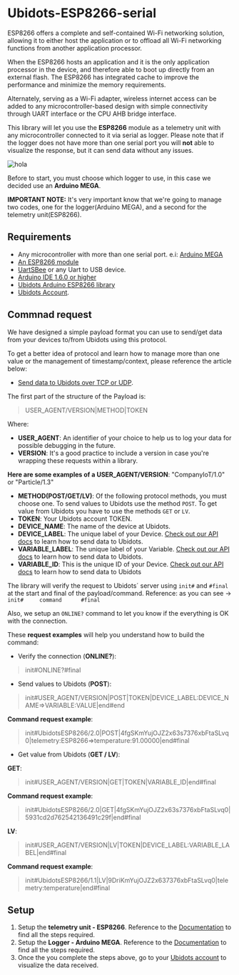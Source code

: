 # Ubidots-ESP8266-serial

ESP8266 offers a complete and self-contained Wi-Fi networking solution, allowing it to either host the application or to offload all Wi-Fi networking functions from another application processor.

When the ESP8266 hosts an application and it is the only application processor in the device, and therefore able to boot up directly from an external flash. The ESP8266 has integrated cache to improve the performance and minimize the memory requirements.

Alternately, serving as a Wi-Fi adapter, wireless internet access can be added to any microcontroller-based design with simple connectivity through UART interface or the CPU AHB bridge interface.

This library will let you use the **ESP8266** module as a telemetry unit with any microcontroller connected to it via serial as logger. Please note that if the logger does not have more than one serial port you will __not__ able to visualize the response, but it can send data without any issues.

![hola](https://cdn2.hubspot.net/hubfs/329717/Ubidots_telemetryUnit.png)

Before to start, you must choose which logger to use, in this case we decided use an **Arduino MEGA**.

**IMPORTANT NOTE:** It's very important know that we're going to manage two codes, one for the logger(Arduino MEGA), and a second for the telemetry unit(ESP8266).

## Requirements

* Any microcontroller with more than one serial port. e.i: [Arduino MEGA](https://www.arduino.cc/en/Main/arduinoBoardMega)
* [An ESP8266 module](http://www.aliexpress.com/wholesale?catId=0&initiative_id=AS_20160302130000&SearchText=esp8266)
* [UartSBee](http://wiki.seeed.cc/UartSBee_V4/) or any Uart to USB device.
* [Arduino IDE 1.6.0 or higher](https://www.arduino.cc/en/Main/Software)
* [Ubidots Arduino ESP8266 library](https://github.com/ubidots/ubidots-esp8266-serial/archive/master.zip)
* [Ubidots Account](https://ubidots.com/). 

## Commnad request

We have designed a simple payload format you can use to send/get data from your devices to/from Ubidots using this protocol.

To get a better idea of protocol and learn how to manage more than one value or the management of timestamp/context, please reference the article below:

* [Send data to Ubidots over TCP or UDP](http://help.ubidots.com/developers/send-data-to-ubidots-over-tcp-or-udp).

The first part of the structure of the Payload is:

> USER_AGENT/VERSION|METHOD|TOKEN

Where:

* **USER_AGENT**: An identifier of your choice to help us to log your data for possible debugging in the future. 
* **VERSION**: It's a good practice to include a version in case you're wrapping these requests within a library.

**Here are some examples of a USER_AGENT/VERSION**: "CompanyIoT/1.0" or "Particle/1.3"

* **METHOD(POST/GET/LV)**: Of the following protocol methods, you must choose one. To send values to Ubidots use the method `POST`. To get value from Ubidots you have to use the methods `GET` or `LV`.
* **TOKEN**: Your Ubidots account TOKEN.
* **DEVICE_NAME**: The name of the device at Ubidots.
* **DEVICE_LABEL**: The unique label of your Device. [Check out our API docs](https://ubidots.com/docs/api/index.html#send-values) to learn how to send data to Ubidots.
* **VARIABLE_LABEL**: The unique label of your Variable. [Check out our API docs](https://ubidots.com/docs/api/index.html#send-values) to learn how to send data to Ubidots.
* **VARIABLE_ID**: This is the unique ID of your Device. [Check out our API docs](https://ubidots.com/docs/api/index.html#send-values) to learn how to send data to Ubidots

The library will verify the request to Ubidots´ server using `init#` and `#final` at the start and final of the payload/command. Reference: as you can see -> `init#     command      #final`

Also, we setup an `ONLINE?` command to let you know if the everything is OK with the connection. 

These **request examples** will help you understand how to build the command:

* Verify the connection (**ONLINE?**):

> init#ONLINE?#final

* Send values to Ubidots (**POST**):
> init#USER_AGENT/VERSION|POST|TOKEN|DEVICE_LABEL:DEVICE_NAME=>VARIABLE:VALUE|end#end

**Command request example**:

> init#UbidotsESP8266/2.0|POST|4fgSKmYujOJZ2x63s7376xbFtaSLvq0|telemetry:ESP8266=>temperature:91.00000|end#final

* Get value from Ubidots (**GET / LV**):

**GET**:

> init#USER_AGENT/VERSION|GET|TOKEN|VARIABLE_ID|end#final

**Command request example**:

> init#UbidotsESP8266/2.0|GET|4fgSKmYujOJZ2x63s7376xbFtaSLvq0|5931cd2d762542136491c29f|end#final

**LV**:

> init#USER_AGENT/VERSION|LV|TOKEN|DEVICE_LABEL:VARIABLE_LABEL|end#final

**Command request example**:

> init#UbidotsESP8266/1.1|LV|9DriKmYujOJZ2x637376xbFtaSLvq0|telemetry:temperature|end#final

## Setup

1. Setup the **telemetry unit - ESP8266**. Reference to the [Documentation](https://github.com/ubidots/ubidots-esp8266-serial/tree/master/docs/TelemetryUnit_ESP8266.md) to find all the steps required. 
2. Setup the **Logger - Arduino MEGA**. Reference to the [Documentation](https://github.com/ubidots/ubidots-esp8266-serial/tree/master/docs/Logger.md) to find all the steps required.
3. Once the you complete the steps above, go to your [Ubidots account](https://ubidots.com/) to visualize the data received. 
